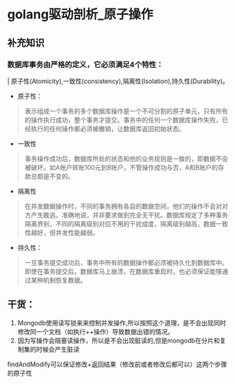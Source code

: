 # golang驱动剖析_原子操作
## 补充知识

### 数据库事务由严格的定义，它必须满足4个特性：
| 原子性(Atomicity),一致性(consistency),隔离性(Isolation),持久性(Durability)。

* 原子性：

> 表示组成一个事务的多个数据库操作是一个不可分割的原子单元，只有所有的操作执行成功，整个事务才提交。事务中的任何一个数据库操作失败，已经执行的任何操作都必须被撤销，让数据库返回初始状态。

* 一致性

> 事务操作成功后，数据库所处的状态和他的业务规则是一致的，即数据不会被破坏。如A账户转账100元到B账户，不管操作成功与否，A和B账户的存款总额是不变的。

* 隔离性

> 在并发数据操作时，不同的事务拥有各自的数据空间，他们的操作不会对对方产生敢逃。准确地说，并非要求做到完全无干扰。数据库规定了多种事务隔离界别，不同的隔离级别对应不用的干扰成度，隔离级别越高，数据一致性越好，但并发性能越弱。

* 持久性：

> 一旦事务提交成功后，事务中所有的数据操作都必须被持久化到数据库中。即使在事务提交后，数据库马上崩溃，在数据库重启时，也必须保证能够通过某种机制恢复数据。



## 干货：
1. Mongodb使用读写锁来来控制并发操作,所以按照这个道理，是不会出现同时修改同一个文档（如执行++操作）导致数据出错的情况。 
2. 因为写操作会阻塞读操作，所以是不会出现脏读的,但是mongodb在分片和复制集的时候会产生脏读

findAndModify可以保证修改+返回结果（修改前或者修改后都可以）这两个步骤的原子性
